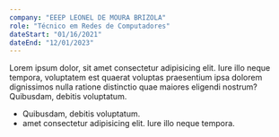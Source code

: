 ```yaml
---
company: "EEEP LEONEL DE MOURA BRIZOLA"
role: "Técnico em Redes de Computadores"
dateStart: "01/16/2021"
dateEnd: "12/01/2023"
---
```


Lorem ipsum dolor, sit amet consectetur adipisicing elit. Iure illo neque tempora, voluptatem est quaerat voluptas praesentium ipsa dolorem dignissimos nulla ratione distinctio quae maiores eligendi nostrum? Quibusdam, debitis voluptatum.

- Quibusdam, debitis voluptatum.
- amet consectetur adipisicing elit. Iure illo neque tempora.
